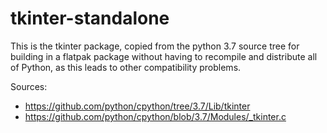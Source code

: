 # tkinter-standalone

This is the tkinter package, copied from the python 3.7 source tree for building
in a flatpak package without having to recompile and distribute all of Python, as
this leads to other compatibility problems.

Sources:
 - https://github.com/python/cpython/tree/3.7/Lib/tkinter
 - https://github.com/python/cpython/blob/3.7/Modules/_tkinter.c

